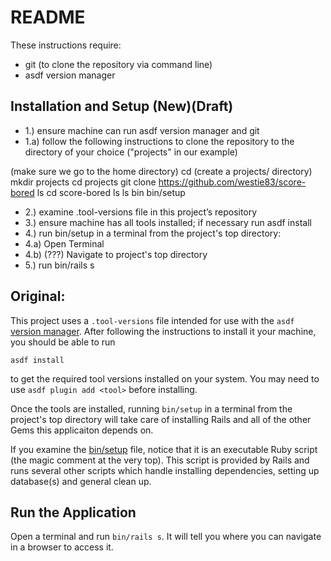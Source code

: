 # README

These instructions require: 
* git (to clone the repository via command line)
* asdf version manager

## Installation and Setup (New)(Draft)

* 1.) ensure machine can run asdf version manager and git
* 1.a) follow the following instructions to clone the repository to the directory of your choice ("projects" in our example)

(make sure we go to the home directory)
cd
(create a projects/ directory)
mkdir projects
cd projects
git clone https://github.com/westie83/score-bored
ls
cd score-bored
ls
ls bin
bin/setup

* 2.) examine .tool-versions file in this project’s repository
* 3.) ensure machine has all tools installed; if necessary run asdf install <tool>
* 4.) run bin/setup in a terminal from the project's top directory:
* 4.a) Open Terminal
* 4.b) (???) Navigate to project's top directory
* 5.) run bin/rails s
  

## Original:
This project uses a `.tool-versions` file intended for use with the `asdf`
[version manager](https://asdf-vm.com/). After following the instructions
to install it your machine, you should be able to run

    asdf install

to get the required tool versions installed on your system. 
You may need to use `asdf plugin add <tool>` before installing.


Once the tools are installed, running `bin/setup` in a terminal from 
the project's top directory will take care of installing Rails and all
of the other Gems this applicaiton depends on.


If you examine the [bin/setup](./bin/setup) file, notice that it is an
executable Ruby script (the magic comment at the very top). This script
is provided by Rails and runs several other scripts which handle
installing dependencies, setting up database(s) and general clean up.

## Run the Application

Open a terminal and run `bin/rails s`. It will tell you where you can
navigate in a browser to access it.
